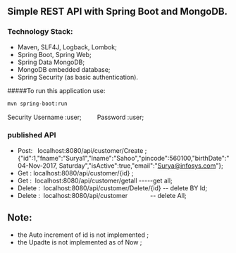 ## Simple REST API with Spring Boot and MongoDB.
### Technology Stack:

* Maven, SLF4J, Logback, Lombok;
* Spring Boot, Spring Web;
* Spring Data MongoDB;
* MongoDB embedded database;
* Spring Security (as basic authentication).

#####To run this application use:

```bash
mvn spring-boot:run
```
Security Username :user;
         Password :user;
###  published API 
* Post:   localhost:8080/api/customer/Create ;
{"id":1,"fname":"Surya1","lname":"Sahoo","pincode":560100,"birthDate":"04-Nov-2017, Saturday","isActive":true,"email":"Surya@infosys.com"};
* Get :  localhost:8080/api/customer/{id} ;
* Get :  localhost:8080/api/customer/getall  -----get all;
* Delete :  localhost:8080/api/customer/Delete/{id}  -- delete BY Id;
* Delete :  localhost:8080/api/customer              -- delete All;

##  Note:
* the Auto increment of id is not implemented ;
*  the Upadte is not implemented as of Now ; 

